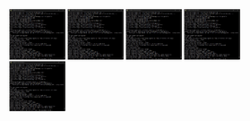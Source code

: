 <img src="https://raw.githubusercontent.com/hophamlam/initial-server/main/image/create-new-non-root-user.jpg" width="100"> 
<img src="https://raw.githubusercontent.com/hophamlam/initial-server/main/image/create-new-non-root-user.jpg" width="100"> 
<img src="https://raw.githubusercontent.com/hophamlam/initial-server/main/image/create-new-non-root-user.jpg" width="100"> 
<img src="https://raw.githubusercontent.com/hophamlam/initial-server/main/image/create-new-non-root-user.jpg" width="100"> 
<img src="https://raw.githubusercontent.com/hophamlam/initial-server/main/image/create-new-non-root-user.jpg" width="100">
